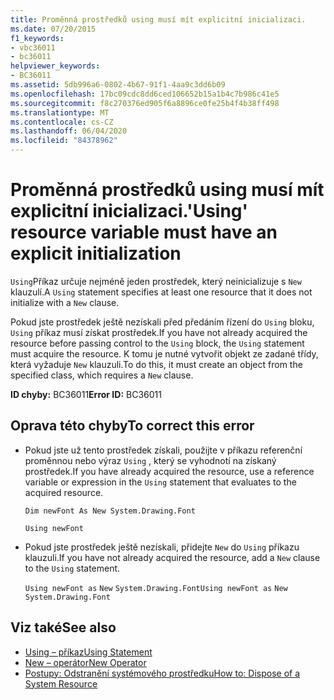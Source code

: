 ```yaml
---
title: Proměnná prostředků using musí mít explicitní inicializaci.
ms.date: 07/20/2015
f1_keywords:
- vbc36011
- bc36011
helpviewer_keywords:
- BC36011
ms.assetid: 5db996a6-0802-4b67-91f1-4aa9c3dd6b09
ms.openlocfilehash: 17bc09cdc8dd6ced106652b15a1b4c7b986c41e5
ms.sourcegitcommit: f8c270376ed905f6a8896ce0fe25b4f4b38ff498
ms.translationtype: MT
ms.contentlocale: cs-CZ
ms.lasthandoff: 06/04/2020
ms.locfileid: "84378962"
---
```

# <a name="using-resource-variable-must-have-an-explicit-initialization"></a><span data-ttu-id="7bc69-102">Proměnná prostředků using musí mít explicitní inicializaci.</span><span class="sxs-lookup"><span data-stu-id="7bc69-102">'Using' resource variable must have an explicit initialization</span></span>
<span data-ttu-id="7bc69-103">`Using`Příkaz určuje nejméně jeden prostředek, který neinicializuje s `New` klauzulí.</span><span class="sxs-lookup"><span data-stu-id="7bc69-103">A `Using` statement specifies at least one resource that it does not initialize with a `New` clause.</span></span>  
  
 <span data-ttu-id="7bc69-104">Pokud jste prostředek ještě nezískali před předáním řízení do `Using` bloku, `Using` příkaz musí získat prostředek.</span><span class="sxs-lookup"><span data-stu-id="7bc69-104">If you have not already acquired the resource before passing control to the `Using` block, the `Using` statement must acquire the resource.</span></span> <span data-ttu-id="7bc69-105">K tomu je nutné vytvořit objekt ze zadané třídy, která vyžaduje `New` klauzuli.</span><span class="sxs-lookup"><span data-stu-id="7bc69-105">To do this, it must create an object from the specified class, which requires a `New` clause.</span></span>  
  
 <span data-ttu-id="7bc69-106">**ID chyby:** BC36011</span><span class="sxs-lookup"><span data-stu-id="7bc69-106">**Error ID:** BC36011</span></span>  
  
## <a name="to-correct-this-error"></a><span data-ttu-id="7bc69-107">Oprava této chyby</span><span class="sxs-lookup"><span data-stu-id="7bc69-107">To correct this error</span></span>  
  
- <span data-ttu-id="7bc69-108">Pokud jste už tento prostředek získali, použijte v příkazu referenční proměnnou nebo výraz `Using` , který se vyhodnotí na získaný prostředek.</span><span class="sxs-lookup"><span data-stu-id="7bc69-108">If you have already acquired the resource, use a reference variable or expression in the `Using` statement that evaluates to the acquired resource.</span></span>  
  
     `Dim newFont As New System.Drawing.Font`  
  
     `Using newFont`  
  
- <span data-ttu-id="7bc69-109">Pokud jste prostředek ještě nezískali, přidejte `New` do `Using` příkazu klauzuli.</span><span class="sxs-lookup"><span data-stu-id="7bc69-109">If you have not already acquired the resource, add a `New` clause to the `Using` statement.</span></span>  
  
     <span data-ttu-id="7bc69-110">`Using newFont as`   `New`   `System.Drawing.Font`</span><span class="sxs-lookup"><span data-stu-id="7bc69-110">`Using newFont as`   `New`   `System.Drawing.Font`</span></span>  
  
## <a name="see-also"></a><span data-ttu-id="7bc69-111">Viz také</span><span class="sxs-lookup"><span data-stu-id="7bc69-111">See also</span></span>

- [<span data-ttu-id="7bc69-112">Using – příkaz</span><span class="sxs-lookup"><span data-stu-id="7bc69-112">Using Statement</span></span>](../language-reference/statements/using-statement.md)
- [<span data-ttu-id="7bc69-113">New – operátor</span><span class="sxs-lookup"><span data-stu-id="7bc69-113">New Operator</span></span>](../language-reference/operators/new-operator.md)
- [<span data-ttu-id="7bc69-114">Postupy: Odstranění systémového prostředku</span><span class="sxs-lookup"><span data-stu-id="7bc69-114">How to: Dispose of a System Resource</span></span>](../programming-guide/language-features/control-flow/how-to-dispose-of-a-system-resource.md)
